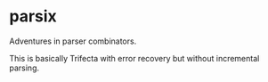 # parsix

Adventures in parser combinators.

This is basically Trifecta with error recovery but without incremental parsing.
